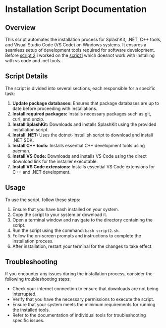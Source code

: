 # Installation Script Documentation

## Overview
This script automates the installation process for SplashKit, .NET, C++ tools, and Visual Studio Code (VS Code) on Windows systems. It ensures a seamless setup of development tools required for software development.
Before [script 2](./script2.bash) i worked on the [script1](./script1.bash) which doesnot work with installing with vs code and .net tools.

## Script Details
The script is divided into several sections, each responsible for a specific task:

1. **Update package databases:** Ensures that package databases are up to date before proceeding with installations.
2. **Install required packages:** Installs necessary packages such as git, curl, and unzip.
3. **Install SplashKit:** Downloads and installs SplashKit using the provided installation script.
4. **Install .NET:** Uses the dotnet-install.sh script to download and install .NET SDK.
5. **Install C++ tools:** Installs essential C++ development tools using pacman.
6. **Install VS Code:** Downloads and installs VS Code using the direct download link for the installer executable.
7. **Install VS Code extensions:** Installs essential VS Code extensions for C++ and .NET development.

## Usage
To use the script, follow these steps:
1. Ensure that you have bash installed on your system.
2. Copy the script to your system or download it.
3. Open a terminal window and navigate to the directory containing the script.
4. Run the script using the command: `bash script2.sh`.
5. Follow the on-screen prompts and instructions to complete the installation process.
6. After installation, restart your terminal for the changes to take effect.

## Troubleshooting
If you encounter any issues during the installation process, consider the following troubleshooting steps:
- Check your internet connection to ensure that downloads are not being interrupted.
- Verify that you have the necessary permissions to execute the script.
- Ensure that your system meets the minimum requirements for running the installed tools.
- Refer to the documentation of individual tools for troubleshooting specific issues.

